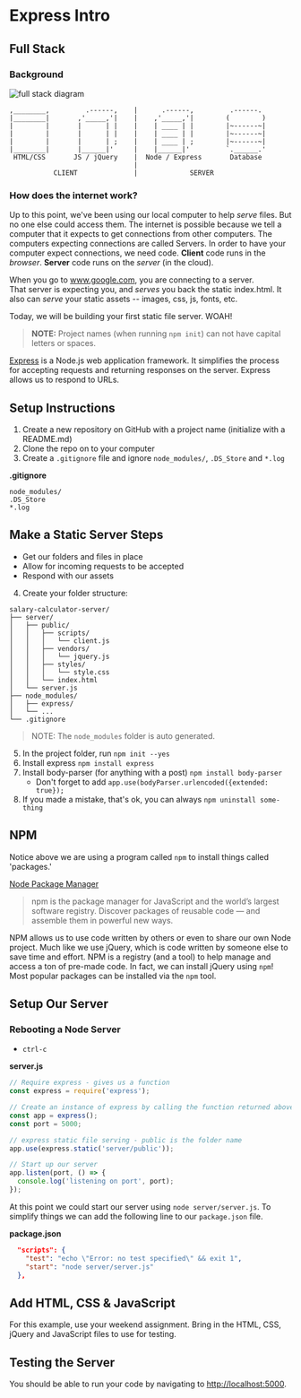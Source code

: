 # Express Intro

## Full Stack

### Background

![full stack diagram](../images/full-stack-static.png)

```
,________,         .------,    |      .------,         .------.
|________|       ,'_____,'|    |    ,'_____,'|        (        )
|        |       |      | |    |    | ____ | |        |~------~|
|        |       |      | |    |    | ____ | |        |~------~|
|        |       |      | ;    |    | ____ | ;        |~------~|
|________|       |______|'     |    |______|'         `.______.'
 HTML/CSS       JS / jQuery    |  Node / Express       Database
                               |                   
           CLIENT              |             SERVER           
```

### How does the internet work?
Up to this point, we've been using our local computer to help *serve* files. But no one else could access them. 
The internet is possible because we tell a computer that it expects to get connections from other computers. 
The computers expecting connections are called Servers. 
In order to have your computer expect connections, we need code.
**Client** code runs in the _browser_. **Server** code runs on the _server_ (in the cloud).

When you go to www.google.com, you are connecting to a server.  
That server is expecting you, and *serves* you back the static index.html. 
It also can *serve* your static assets -- images, css, js, fonts, etc. 

Today, we will be building your first static file server. WOAH!


> **NOTE:** Project names (when running `npm init`) can not have capital letters or spaces.

[Express](https://expressjs.com/) is a Node.js web application framework. It simplifies the process for accepting requests and returning responses on the server. Express allows us to respond to URLs.

## Setup Instructions
1. Create a new repository on GitHub with a project name (initialize with a README.md)
2. Clone the repo on to your computer
3. Create a `.gitignore` file and ignore `node_modules/`, `.DS_Store` and `*.log`
  
  **.gitignore**

  ```
  node_modules/
  .DS_Store
  *.log
  ```
  
  ## Make a Static Server Steps
 - Get our folders and files in place
 - Allow for incoming requests to be accepted
 - Respond with our assets
  
4. Create your folder structure:

  ```
  salary-calculator-server/
  ├── server/
  │   ├── public/
  │   │   ├── scripts/
  │   │   │   └── client.js
  │   │   ├── vendors/
  │   │   │   └── jquery.js
  │   │   ├── styles/
  │   │   │   └── style.css
  │   │   └── index.html
  │   └── server.js
  ├── node_modules/
  │   ├── express/
  │   └── ...
  └── .gitignore
  ```

  > NOTE: The `node_modules` folder is auto generated.

5. In the project folder, run `npm init --yes`
6. Install express `npm install express`
7. Install body-parser (for anything with a post) `npm install body-parser`
    - Don't forget to add `app.use(bodyParser.urlencoded({extended: true});`
8. If you made a mistake, that's ok, you can always `npm uninstall some-thing`

## NPM

Notice above we are using a program called `npm` to install things called 'packages.'

[Node Package Manager](https://www.npmjs.com/) 

>npm is the package manager for JavaScript and the world’s largest software registry. Discover packages of reusable code — and assemble them in powerful new ways.

NPM allows us to use code written by others or even to share our own Node project. Much like we use jQuery, which is code written by someone else to save time and effort. NPM is a registry (and a tool) to help manage and access a ton of pre-made code. In fact, we can install jQuery using `npm`! Most popular packages can be installed via the `npm` tool.

## Setup Our Server

### Rebooting a Node Server
- `ctrl-c`

**server.js**

```JavaScript
// Require express - gives us a function
const express = require('express');

// Create an instance of express by calling the function returned above - gives us an object
const app = express();
const port = 5000;

// express static file serving - public is the folder name
app.use(express.static('server/public'));

// Start up our server
app.listen(port, () => {
  console.log('listening on port', port);
});
```

At this point we could start our server using `node server/server.js`. To simplify things we can add the following line to our `package.json` file.

**package.json**

```json
  "scripts": {
    "test": "echo \"Error: no test specified\" && exit 1",
    "start": "node server/server.js"
  },
```

## Add HTML, CSS & JavaScript

For this example, use your weekend assignment. Bring in the HTML, CSS, jQuery and JavaScript files to use for testing.

## Testing the Server

You should be able to run your code by navigating to [http://localhost:5000](http://localhost:5000).


